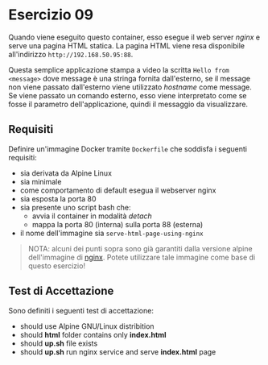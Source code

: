 # Esercizio 09
Quando viene eseguito questo container, esso esegue il web server _nginx_ e serve una pagina HTML statica. La pagina HTML viene resa disponibile all'indirizzo ```http://192.168.50.95:88```.

Questa semplice applicazione stampa a video la scritta ```Hello from <message>``` dove message è una stringa fornita dall'esterno, se il message non viene passato dall'esterno viene utilizzato _hostname_ come message.
Se viene passato un comando esterno, esso viene interpretato come se fosse il parametro dell'applicazione, quindi il messaggio da visualizzare.

## Requisiti
Definire un'immagine Docker tramite ```Dockerfile``` che soddisfa i seguenti requisiti:
- sia derivata da Alpine Linux
- sia minimale
- come comportamento di default esegua il webserver nginx
- sia esposta la porta 80
- sia presente uno script bash che:
  - avvia il container in modalità _detach_
  - mappa la porta 80 (interna) sulla porta 88 (esterna)
- il nome dell'immagine sia ```serve-html-page-using-nginx```

> NOTA: alcuni dei punti sopra sono già garantiti dalla versione alpine dell'immagine di [nginx](https://hub.docker.com/_/nginx). Potete utilizzare tale immagine come base di questo esercizio!

## Test di Accettazione
Sono definiti i seguenti test di accettazione:
- should use Alpine GNU/Linux distribition
- should **html** folder contains only **index.html**
- should **up.sh** file exists
- should **up.sh** run nginx service and serve **index.html** page
